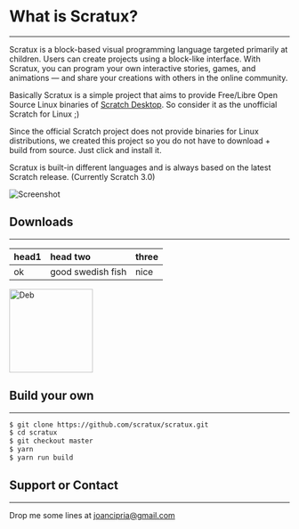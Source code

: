 # What is Scratux?
* * *

Scratux is a block-based visual programming language targeted primarily at children. Users can create projects using a block-like interface. With Scratux, you can program your own interactive stories, games, and animations — and share your creations with others in the online community.

Basically Scratux is a simple project that aims to provide Free/Libre Open Source Linux binaries of [Scratch Desktop](https://scratch.mit.edu/download). So consider it as the unofficial Scratch for Linux ;)

Since the official Scratch project does not provide binaries for Linux distributions, we created this project so you do not have to download + build from source. Just click and install it.

Scratux is built-in different languages and is always based on the latest Scratch release. (Currently Scratch 3.0)

![Screenshot](https://scratux.github.io/assets/images/screenshot.png)

## Downloads
* * *
| head1        | head two          | three |
|:-------------|:------------------|:------|
| ok           | good swedish fish | nice  |

<img src="https://scratux.github.io/assets/images/arch.png" alt="Deb"	title="Download .deb" width="150" />



## Build your own
* * *

```sh
$ git clone https://github.com/scratux/scratux.git
$ cd scratux
$ git checkout master
$ yarn
$ yarn run build
```

## Support or Contact
* * *
Drop me some lines at joancipria@gmail.com
